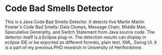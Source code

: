 # Code Bad Smells Detector

This is a Java Code Bad Smells Detector. It detects five Martin Martin Fowler's Code Bad Smells: Data Clumps, Message Chain, Middle Man, Speculative Generality, and Switch Statement from Java source code.
The detector itself is a Eclipse plug-in. The detection results can display in eclipse IDE or be exported as different formats, plain text, XML, Swing UI.
It is a part of my previous PHD research in University of Hertfordshire.